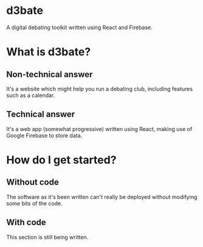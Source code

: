 # d3bate
A digital debating toolkit written using React and Firebase. 
# What is d3bate?
## Non-technical answer
It's a website which might help you run a debating club, including features such as a calendar. 
## Technical answer
It's a web app (somewhat progressive) written using React, making use of Google Firebase to store data. 
# How do I get started?
## Without code
The software as it's been written can't really be deployed without modifying some bits of the code. 
## With code
This section is still being written. 
